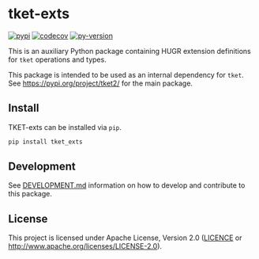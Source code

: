 # tket-exts

[![pypi][]](https://pypi.org/project/tket2-exts/)
[![codecov][]](https://codecov.io/gh/CQCL/tket2)
[![py-version][]](https://pypi.org/project/tket2-exts/)

  [codecov]: https://img.shields.io/codecov/c/gh/CQCL/tket2?logo=codecov
  [py-version]: https://img.shields.io/pypi/pyversions/tket2-exts
  [pypi]: https://img.shields.io/pypi/v/tket2-exts

This is an auxiliary Python package containing HUGR extension definitions for `tket`
operations and types.

This package is intended to be used as an internal dependency for `tket`.
See <https://pypi.org/project/tket2/> for the main package.

## Install

TKET-exts can be installed via `pip`.

```sh
pip install tket_exts
```

## Development

See [DEVELOPMENT.md] information on how to develop and contribute to this package.

  [DEVELOPMENT.md]: https://github.com/CQCL/tket2/blob/main/DEVELOPMENT.md

## License

This project is licensed under Apache License, Version 2.0 ([LICENCE][] or <http://www.apache.org/licenses/LICENSE-2.0>).

  [LICENCE]: https://github.com/CQCL/tket2/blob/main/LICENCE
